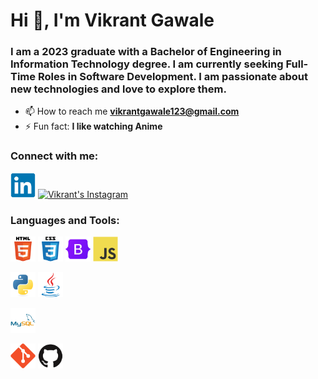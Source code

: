# Hi 👋, I'm Vikrant Gawale

### I am a 2023 graduate with a Bachelor of Engineering in Information Technology degree. I am currently seeking Full-Time Roles in Software Development. I am passionate about new technologies and love to explore them.

- 📫 How to reach me **vikrantgawale123@gmail.com**
- ⚡ Fun fact: **I like watching Anime**

### Connect with me:

[<img src="https://raw.githubusercontent.com/devicons/devicon/master/icons/linkedin/linkedin-original.svg" alt="vikrant's LinkedIn" width="40" height="40" />](https://www.linkedin.com/in/vikrantgawale/) [<img src="https://raw.githubusercontent.com/rahuldkjain/github-profile-readme-generator/master/src/images/icons/Social/instagram.svg" alt="Vikrant's Instagram" width="40" height="40" />](https://instagram.com/vikrantttt.01)

### Languages and Tools:

<img src="https://raw.githubusercontent.com/devicons/devicon/master/icons/html5/html5-original-wordmark.svg" alt="HTML" width="40" height="40" /> <img src="https://raw.githubusercontent.com/devicons/devicon/master/icons/css3/css3-original-wordmark.svg" alt="CSS" width="40" height="40" /> <img src="https://raw.githubusercontent.com/devicons/devicon/master/icons/bootstrap/bootstrap-original.svg" alt="Bootstrap" width="40" height="40" /> <img src="https://raw.githubusercontent.com/devicons/devicon/master/icons/javascript/javascript-original.svg" alt="Javascript" width="40" height="40" />

<img src="https://raw.githubusercontent.com/devicons/devicon/master/icons/python/python-original.svg" alt="Python" width="40" height="40" /> <img src="https://raw.githubusercontent.com/devicons/devicon/master/icons/java/java-original.svg" alt="Java" width="40" height="40" /> 

<img src="https://raw.githubusercontent.com/devicons/devicon/master/icons/mysql/mysql-original-wordmark.svg" alt="MySQL" width="40" height="40" /> 

<img src="https://raw.githubusercontent.com/devicons/devicon/master/icons/git/git-original.svg" alt="Git" width="40" height="40" /> <img src="https://raw.githubusercontent.com/devicons/devicon/master/icons/github/github-original.svg" alt="GitHub" width="40" height="40" />
